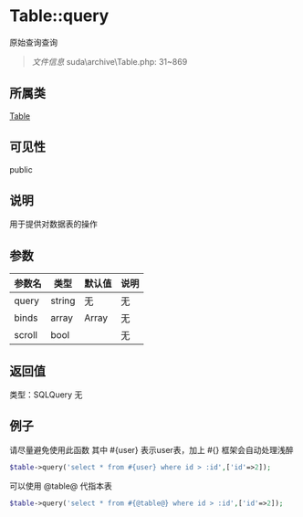 # Table::query
原始查询查询
> *文件信息* suda\archive\Table.php: 31~869
## 所属类 

[Table](../Table.md)

## 可见性

  public  
## 说明


用于提供对数据表的操作


## 参数

| 参数名 | 类型 | 默认值 | 说明 |
|--------|-----|-------|-------|
| query |  string | 无 | 无 |
| binds |  array | Array | 无 |
| scroll |  bool |  | 无 |

## 返回值
类型：SQLQuery
无

## 例子


请尽量避免使用此函数
其中 #{user} 表示user表，加上 #{} 框架会自动处理浅醉

```php
$table->query('select * from #{user} where id > :id',['id'=>2]);
```

可以使用 @table@ 代指本表

```php
$table->query('select * from #{@table@} where id > :id',['id'=>2]);
```